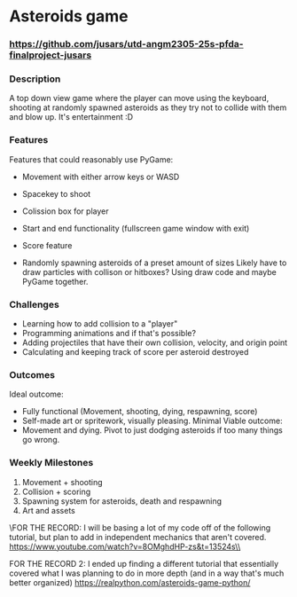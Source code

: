 # Asteroids game
### https://github.com/jusars/utd-angm2305-25s-pfda-finalproject-jusars

### Description
A top down view game where the player can move using the keyboard, shooting at randomly spawned asteroids as they try not to collide with them and blow up. It's entertainment :D

### Features
Features that could reasonably use PyGame: 
- Movement with either arrow keys or WASD 
- Spacekey to shoot
- Colission box for player
- Start and end functionality (fullscreen game window with exit)
- Score feature

- Randomly spawning asteroids of a preset amount of sizes
Likely have to draw particles with collison or hitboxes? Using draw code and maybe PyGame together.

### Challenges
- Learning how to add collision to a "player"
- Programming animations and if that's possible?
- Adding projectiles that have their own collision, velocity, and origin point
- Calculating and keeping track of score per asteroid destroyed

### Outcomes
Ideal outcome:
- Fully functional (Movement, shooting, dying, respawning, score)
- Self-made art or spritework, visually pleasing.
Minimal Viable outcome:
- Movement and dying. Pivot to just dodging asteroids if too many things go wrong.

### Weekly Milestones
1. Movement + shooting
2. Collision + scoring
3. Spawning system for asteroids, death and respawning
4. Art and assets

\\FOR THE RECORD: I will be basing a lot of my code off of the following tutorial, but plan to add in independent mechanics that aren't covered.
https://www.youtube.com/watch?v=8OMghdHP-zs&t=13524s\\

FOR THE RECORD 2: I ended up finding a different tutorial that essentially covered what I was planning to do in more depth (and in a way that's much better organized)
https://realpython.com/asteroids-game-python/